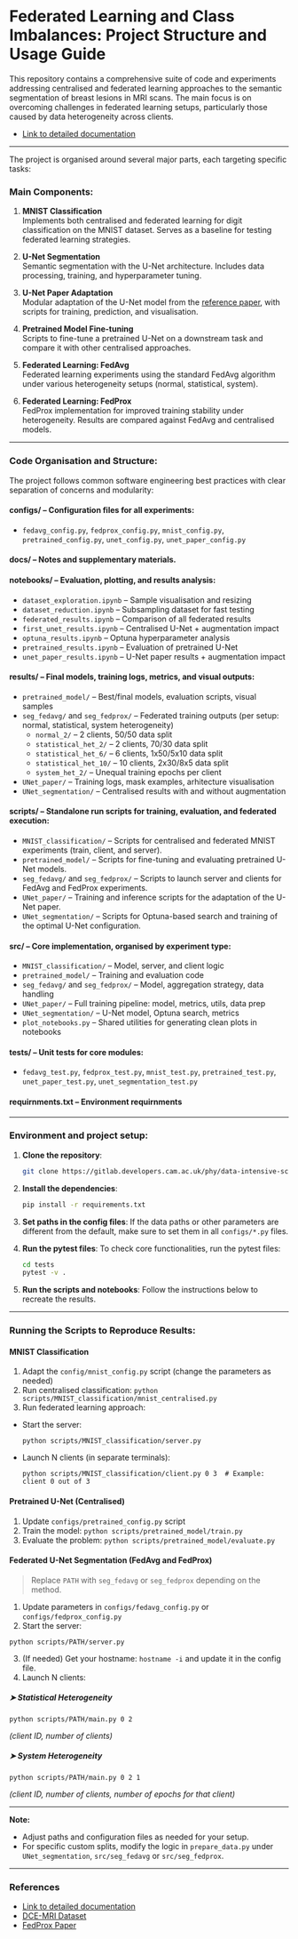 # Federated Learning and Class Imbalances: Project Structure and Usage Guide

This repository contains a comprehensive suite of code and experiments addressing centralised and federated learning approaches to the semantic segmentation of breast lesions in MRI scans. The main focus is on overcoming challenges in federated learning setups, particularly those caused by data heterogeneity across clients.       

- [Link to detailed documentation]([https://whimsical-biscuit-b275f6.netlify.app/](https://spiffy-capybara-0f87fd.netlify.app/))

--- 

The project is organised around several major parts, each targeting specific tasks:

### Main Components:

1. **MNIST Classification**  
   Implements both centralised and federated learning for digit classification on the MNIST dataset. Serves as a baseline for testing federated learning strategies.

2. **U-Net Segmentation**  
   Semantic segmentation with the U-Net architecture. Includes data processing, training, and hyperparameter tuning.

3. **U-Net Paper Adaptation**  
   Modular adaptation of the U-Net model from the [reference paper](https://www.sciencedirect.com/science/article/abs/pii/S0010482523007205), with scripts for training, prediction, and visualisation.

4. **Pretrained Model Fine-tuning**  
   Scripts to fine-tune a pretrained U-Net on a downstream task and compare it with other centralised approaches.

5. **Federated Learning: FedAvg**  
   Federated learning experiments using the standard FedAvg algorithm under various heterogeneity setups (normal, statistical, system).

6. **Federated Learning: FedProx**  
   FedProx implementation for improved training stability under heterogeneity. Results are compared against FedAvg and centralised models.

---

### Code Organisation and Structure:

The project follows common software engineering best practices with clear separation of concerns and modularity:


#### **configs/** – Configuration files for all experiments:
- `fedavg_config.py`, `fedprox_config.py`, `mnist_config.py`, `pretrained_config.py`, `unet_config.py`, `unet_paper_config.py`

#### **docs/** – Notes and supplementary materials.

#### **notebooks/** – Evaluation, plotting, and results analysis:
- `dataset_exploration.ipynb` – Sample visualisation and resizing  
- `dataset_reduction.ipynb` – Subsampling dataset for fast testing  
- `federated_results.ipynb` – Comparison of all federated results  
- `first_unet_results.ipynb` – Centralised U-Net + augmentation impact  
- `optuna_results.ipynb` – Optuna hyperparameter analysis  
- `pretrained_results.ipynb` – Evaluation of pretrained U-Net  
- `unet_paper_results.ipynb` – U-Net paper results + augmentation impact

#### **results/** – Final models, training logs, metrics, and visual outputs:
- `pretrained_model/` – Best/final models, evaluation scripts, visual samples  
- `seg_fedavg/` and `seg_fedprox/` – Federated training outputs (per setup: normal, statistical, system heterogeneity)  
  - `normal_2/` – 2 clients, 50/50 data split  
  - `statistical_het_2/` – 2 clients, 70/30 data split  
  - `statistical_het_6/` – 6 clients, 1x50/5x10 data split  
  - `statistical_het_10/` – 10 clients, 2x30/8x5 data split  
  - `system_het_2/` – Unequal training epochs per client  
- `UNet_paper/` – Training logs, mask examples, arhitecture visualisation  
- `UNet_segmentation/` – Centralised results with and without augmentation  

#### **scripts/** – Standalone run scripts for training, evaluation, and federated execution:
- `MNIST_classification/` – Scripts for centralised and federated MNIST experiments (train, client, and server).
- `pretrained_model/` – Scripts for fine-tuning and evaluating pretrained U-Net models.
- `seg_fedavg/` and `seg_fedprox/` – Scripts to launch server and clients for FedAvg and FedProx experiments.
- `UNet_paper/` – Training and inference scripts for the adaptation of the U-Net paper.
- `UNet_segmentation/` – Scripts for Optuna-based search and training of the optimal U-Net configuration. 

#### **src/** – Core implementation, organised by experiment type:
- `MNIST_classification/` – Model, server, and client logic  
- `pretrained_model/` – Training and evaluation code  
- `seg_fedavg/` and `seg_fedprox/` – Model, aggregation strategy, data handling  
- `UNet_paper/` – Full training pipeline: model, metrics, utils, data prep  
- `UNet_segmentation/` – U-Net model, Optuna search, metrics  
- `plot_notebooks.py` – Shared utilities for generating clean plots in notebooks  

#### **tests/** – Unit tests for core modules:
- `fedavg_test.py`, `fedprox_test.py`, `mnist_test.py`, `pretrained_test.py`, `unet_paper_test.py`, `unet_segmentation_test.py`  

#### **requirnments.txt** – Environment requirnments

---

### Environment and project setup:

1. **Clone the repository**:
    ```bash
    git clone https://gitlab.developers.cam.ac.uk/phy/data-intensive-science-mphil/assessments/projects/mn628.git
    ```
2. **Install the dependencies**:
    ```bash
    pip install -r requirements.txt
    ```
3. **Set paths in the config files**:
    If the data paths or other parameters are different from the default, make sure to set them in all `configs/*.py` files.

4. **Run the pytest files**:
    To check core functionalities, run the pytest files:
    ```bash
    cd tests
    pytest -v .
    ```
5. **Run the scripts and notebooks**:
    Follow the instructions below to recreate the results.

---

### Running the Scripts to Reproduce Results:

#### MNIST Classification


1. Adapt the `config/mnist_config.py` script (change the parameters as needed)
2. Run centralised classification: 
`python scripts/MNIST_classification/mnist_centralised.py`
3. Run federated learning approach:
- Start the server:
  ```
  python scripts/MNIST_classification/server.py
  ```
- Launch N clients (in separate terminals):
  ```
  python scripts/MNIST_classification/client.py 0 3  # Example: client 0 out of 3
  ```

#### Pretrained U-Net (Centralised)

1. Update `configs/pretrained_config.py` script
2. Train the model: `python scripts/pretrained_model/train.py`
3. Evaluate the problem: `python scripts/pretrained_model/evaluate.py`


#### Federated U-Net Segmentation (FedAvg and FedProx)

> Replace `PATH` with `seg_fedavg` or `seg_fedprox` depending on the method.

1. Update parameters in `configs/fedavg_config.py` or `configs/fedprox_config.py`  
2. Start the server:
```
python scripts/PATH/server.py
```
3. (If needed) Get your hostname: `hostname -i` and update it in the config file.
4. Launch N clients:
##### ➤ Statistical Heterogeneity
```
python scripts/PATH/main.py 0 2
```
*(client ID, number of clients)*
##### ➤ System Heterogeneity
```
python scripts/PATH/main.py 0 2 1
```
*(client ID, number of clients, number of epochs for that client)*

---

**Note:**  
- Adjust paths and configuration files as needed for your setup.  
- For specific custom splits, modify the logic in `prepare_data.py` under `UNet_segmentation`, `src/seg_fedavg` or `src/seg_fedprox`.

---

### References
- [Link to detailed documentation]([https://whimsical-biscuit-b275f6.netlify.app/](https://spiffy-capybara-0f87fd.netlify.app/))
- [DCE-MRI Dataset](https://www.sciencedirect.com/science/article/abs/pii/S0010482523007205)
- [FedProx Paper](https://arxiv.org/abs/1812.06127)
